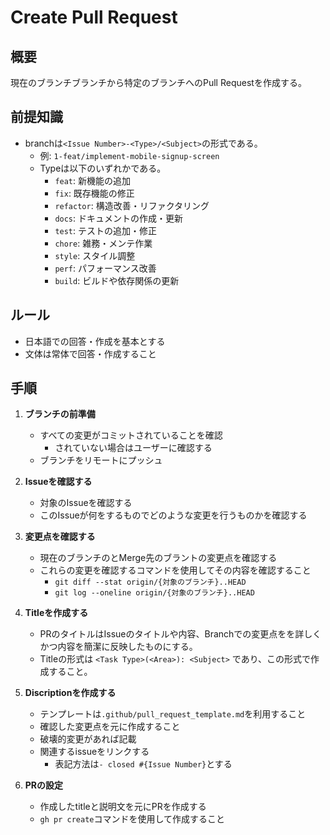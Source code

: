 # Create Pull Request

## 概要

現在のブランチブランチから特定のブランチへのPull Requestを作成する。

## 前提知識

- branchは`<Issue Number>-<Type>/<Subject>`の形式である。
  - 例: `1-feat/implement-mobile-signup-screen`
  - Typeは以下のいずれかである。
    - `feat`: 新機能の追加
    - `fix`: 既存機能の修正
    - `refactor`: 構造改善・リファクタリング
    - `docs`: ドキュメントの作成・更新
    - `test`: テストの追加・修正
    - `chore`: 雑務・メンテ作業
    - `style`: スタイル調整
    - `perf`: パフォーマンス改善
    - `build`: ビルドや依存関係の更新

## ルール

- 日本語での回答・作成を基本とする
- 文体は常体で回答・作成すること

## 手順

1. **ブランチの前準備**

   - すべての変更がコミットされていることを確認
     - されていない場合はユーザーに確認する
   - ブランチをリモートにプッシュ

2. **Issueを確認する**
   - 対象のIssueを確認する
   - このIssueが何をするものでどのような変更を行うものかを確認する

3. **変更点を確認する**

   - 現在のブランチのとMerge先のブラントの変更点を確認する
   - これらの変更を確認するコマンドを使用してその内容を確認すること
     - `git diff --stat origin/{対象のブランチ}..HEAD`
     - `git log --oneline origin/{対象のブランチ}..HEAD`

4. **Titleを作成する**

   - PRのタイトルはIssueのタイトルや内容、Branchでの変更点をを詳しくかつ内容を簡潔に反映したものにする。
   - Titleの形式は `<Task Type>(<Area>): <Subject>` であり、この形式で作成すること。

5. **Discriptionを作成する**
   - テンプレートは`.github/pull_request_template.md`を利用すること
   - 確認した変更点を元に作成すること
   - 破壊的変更があれば記載
   - 関連するissueをリンクする
     - 表記方法は`- closed #{Issue Number}`とする

6. **PRの設定**
   - 作成したtitleと説明文を元にPRを作成する
   - `gh pr create`コマンドを使用して作成すること
